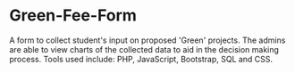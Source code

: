 # Green-Fee-Form
A form to collect student's input on proposed 'Green' projects. The admins are able to view charts of the collected data to aid in the decision making process. Tools used include: PHP, JavaScript, Bootstrap, SQL and CSS.
